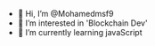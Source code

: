- 👋 Hi, I’m @Mohamedmsf9
- 👀 I’m interested in 'Blockchain Dev'
- 🌱 I’m currently learning javaScript

<!---
Mohamedmsf9/Mohamedmsf9 is a ✨ special ✨ repository because its `README.md` (this file) appears on your GitHub profile.
You can click the Preview link to take a look at your changes.
--->
